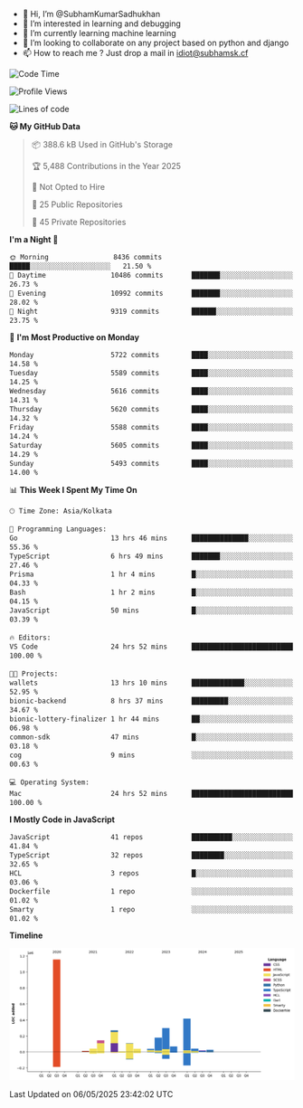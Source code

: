 - 👋 Hi, I’m @SubhamKumarSadhukhan
- 👀 I’m interested in learning and debugging
- 🌱 I’m currently learning machine learning
- 💞️ I’m looking to collaborate on any project based on python and django
- 📫 How to reach me ?
      Just drop a mail in idiot@subhamsk.cf

<!---
SubhamKumarSadhukhan/SubhamKumarSadhukhan is a ✨ special ✨ repository because its `README.md` (this file) appears on your GitHub profile.
You can click the Preview link to take a look at your changes.
--->


<!--START_SECTION:waka-->
![Code Time](http://img.shields.io/badge/Code%20Time-2%2C875%20hrs%2052%20mins-blue)

![Profile Views](http://img.shields.io/badge/Profile%20Views-0-blue)

![Lines of code](https://img.shields.io/badge/From%20Hello%20World%20I%27ve%20Written-2.9%20million%20lines%20of%20code-blue)

**🐱 My GitHub Data** 

> 📦 388.6 kB Used in GitHub's Storage 
 > 
> 🏆 5,488 Contributions in the Year 2025
 > 
> 🚫 Not Opted to Hire
 > 
> 📜 25 Public Repositories 
 > 
> 🔑 45 Private Repositories 
 > 
**I'm a Night 🦉** 

```text
🌞 Morning                8436 commits        █████░░░░░░░░░░░░░░░░░░░░   21.50 % 
🌆 Daytime                10486 commits       ███████░░░░░░░░░░░░░░░░░░   26.73 % 
🌃 Evening                10992 commits       ███████░░░░░░░░░░░░░░░░░░   28.02 % 
🌙 Night                  9319 commits        ██████░░░░░░░░░░░░░░░░░░░   23.75 % 
```
📅 **I'm Most Productive on Monday** 

```text
Monday                   5722 commits        ████░░░░░░░░░░░░░░░░░░░░░   14.58 % 
Tuesday                  5589 commits        ████░░░░░░░░░░░░░░░░░░░░░   14.25 % 
Wednesday                5616 commits        ████░░░░░░░░░░░░░░░░░░░░░   14.31 % 
Thursday                 5620 commits        ████░░░░░░░░░░░░░░░░░░░░░   14.32 % 
Friday                   5588 commits        ████░░░░░░░░░░░░░░░░░░░░░   14.24 % 
Saturday                 5605 commits        ████░░░░░░░░░░░░░░░░░░░░░   14.29 % 
Sunday                   5493 commits        ████░░░░░░░░░░░░░░░░░░░░░   14.00 % 
```


📊 **This Week I Spent My Time On** 

```text
🕑︎ Time Zone: Asia/Kolkata

💬 Programming Languages: 
Go                       13 hrs 46 mins      ██████████████░░░░░░░░░░░   55.36 % 
TypeScript               6 hrs 49 mins       ███████░░░░░░░░░░░░░░░░░░   27.46 % 
Prisma                   1 hr 4 mins         █░░░░░░░░░░░░░░░░░░░░░░░░   04.33 % 
Bash                     1 hr 2 mins         █░░░░░░░░░░░░░░░░░░░░░░░░   04.15 % 
JavaScript               50 mins             █░░░░░░░░░░░░░░░░░░░░░░░░   03.39 % 

🔥 Editors: 
VS Code                  24 hrs 52 mins      █████████████████████████   100.00 % 

🐱‍💻 Projects: 
wallets                  13 hrs 10 mins      █████████████░░░░░░░░░░░░   52.95 % 
bionic-backend           8 hrs 37 mins       █████████░░░░░░░░░░░░░░░░   34.67 % 
bionic-lottery-finalizer 1 hr 44 mins        ██░░░░░░░░░░░░░░░░░░░░░░░   06.98 % 
common-sdk               47 mins             █░░░░░░░░░░░░░░░░░░░░░░░░   03.18 % 
cog                      9 mins              ░░░░░░░░░░░░░░░░░░░░░░░░░   00.63 % 

💻 Operating System: 
Mac                      24 hrs 52 mins      █████████████████████████   100.00 % 
```

**I Mostly Code in JavaScript** 

```text
JavaScript               41 repos            ██████████░░░░░░░░░░░░░░░   41.84 % 
TypeScript               32 repos            ████████░░░░░░░░░░░░░░░░░   32.65 % 
HCL                      3 repos             █░░░░░░░░░░░░░░░░░░░░░░░░   03.06 % 
Dockerfile               1 repo              ░░░░░░░░░░░░░░░░░░░░░░░░░   01.02 % 
Smarty                   1 repo              ░░░░░░░░░░░░░░░░░░░░░░░░░   01.02 % 
```



**Timeline**

![Lines of Code chart](https://raw.githubusercontent.com/SubhamKumarSadhukhan/SubhamKumarSadhukhan/main/assets/bar_graph.png)


 Last Updated on 06/05/2025 23:42:02 UTC
<!--END_SECTION:waka-->
